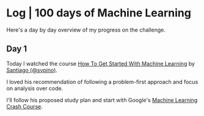 # Log | 100 days of Machine Learning

Here's a day by day overview of my progress on the challenge.

## Day 1

Today I watched the course [How To Get Started With Machine Learning](https://t.co/PJGrMYes0r?amp=1) by [Santiago (@svpino)](https://twitter.com/svpino).

I loved his recommendation of following a problem-first approach and focus on analysis over code.

I'll follow his proposed study plan and start with Google's [Machine Learning Crash Course](https://developers.google.com/machine-learning/crash-course).